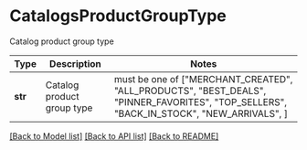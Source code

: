 # CatalogsProductGroupType

Catalog product group type

Type | Description | Notes
------------- | ------------- | -------------
**str** | Catalog product group type |  must be one of ["MERCHANT_CREATED", "ALL_PRODUCTS", "BEST_DEALS", "PINNER_FAVORITES", "TOP_SELLERS", "BACK_IN_STOCK", "NEW_ARRIVALS", ]

[[Back to Model list]](../README.md#documentation-for-models) [[Back to API list]](../README.md#documentation-for-api-endpoints) [[Back to README]](../README.md)

